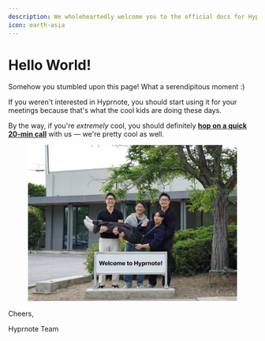 ```yaml
---
description: We wholeheartedly welcome you to the official docs for Hyprnote.
icon: earth-asia
---
```


# Hello World!

Somehow you stumbled upon this page! What a serendipitous moment :)

If you weren't interested in Hyprnote, you should start using it for your meetings because that's what the cool kids are doing these days.

By the way, if you're _extremely_ cool, you should definitely [**hop on a quick 20-min call**](https://cal.com/team/hyprnote/welcome) with us — we're pretty cool as well.

<figure><img src=".gitbook/assets/welcome_to_hyprnote-min.jpg" alt=""><figcaption></figcaption></figure>

Cheers,

Hyprnote Team
